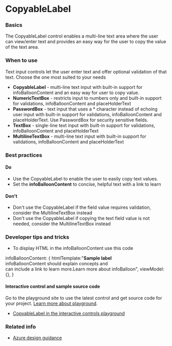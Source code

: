 ﻿# CopyableLabel

 
<a name="basics"></a>
### Basics
The CopyableLabel control enables a multi-line text area where the user can view/enter text and provides an easy way for the user to copy the value of the text area. 


<!-- TODO get an IMAGE to embed here -->

<!-- TODO get an SAMPLE CODE to embed here -->

 
<a name="when-to-use"></a>
### When to use
Text input controls let the user enter text and offer optional validation of that text. Choose the one most suited to your needs
* **CopyableLabel** - multi-line text input with built-in support for infoBalloonContent and an easy way for user to copy value.
* **NumericTextBox** - restricts input to numbers only and built-in support for validations, infoBalloonContent and placeHolderText
* **PasswordBox** - text input that uses a * character instead of echoing user input with built-in support for validations, infoBalloonContent and placeHolderText.  Use PasswordBox for security sensitive fields.
* **TextBox** - single-line text input with built-in support for validations, infoBalloonContent and placeHolderText
* **MultilineTextBox** - multi-line text input with built-in support for validations, infoBalloonContent and placeHolderText



 
<a name="best-practices"></a>
### Best practices

<a name="best-practices-do"></a>
#### Do

* Use the CopyableLabel to enable the user to easily copy text values.
* Set the **infoBalloonContent** to concise, helpful text with a link to learn

<a name="best-practices-don-t"></a>
#### Don&#39;t

* Don't use the CopyableLabel if the field value requires validation, consider the MultilineTextBox instead
* Don't use the CopyableLabel if copying the text field value is not needed, consider the MultilineTextBox instead



 
<a name="developer-tips-and-tricks"></a>
### Developer tips and tricks

* To display HTML in the infoBalloonContent use this code

infoBalloonContent: {
    htmlTemplate:"<b>Sample label</b><br>infoBalloonContent should explain concepts and <br>can include a link to learn more.<a>Learn 
    more about infoBalloon</a>",
    viewModel: {},
}



<a name="developer-tips-and-tricks-interactive-control-and-sample-source-code"></a>
#### Interactive control and sample source code
Go to the playground site to use the latest control and get source code for your project.  [Learn more about playground](./top-extensions-controls-playground.md).

*  <a href="https://ms.portal.azure.com/?Microsoft_Azure_Playground=true#blade/Microsoft_Azure_Playground/ControlsIndexBlade/CopyableLabel_create_Playground" target="_blank">CopyableLabel in the interactive controls playground</a>

 

 
<a name="related-info"></a>
### Related info

<!-- TODO link to Figma -->

* [Azure design guidance](http://aka.ms/portalfx/design)



